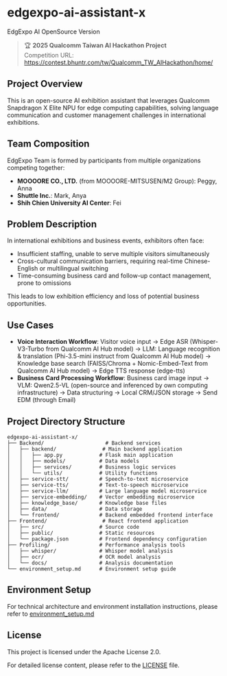 # edgexpo-ai-assistant-x
EdgExpo AI OpenSource Version

> 🏆 **2025 Qualcomm Taiwan AI Hackathon Project**  
> Competition URL: https://contest.bhuntr.com/tw/Qualcomm_TW_AIHackathon/home/

## Project Overview

This is an open-source AI exhibition assistant that leverages Qualcomm Snapdragon X Elite NPU for edge computing capabilities, solving language communication and customer management challenges in international exhibitions.

## Team Composition

EdgExpo Team is formed by participants from multiple organizations competing together:
- **MOOOORE CO., LTD.** (from MOOOORE-MITSUSEN/M2 Group): Peggy, Anna
- **Shuttle Inc.**: Mark, Anya  
- **Shih Chien University AI Center**: Fei

## Problem Description

In international exhibitions and business events, exhibitors often face:

- Insufficient staffing, unable to serve multiple visitors simultaneously
- Cross-cultural communication barriers, requiring real-time Chinese-English or multilingual switching
- Time-consuming business card and follow-up contact management, prone to omissions

This leads to low exhibition efficiency and loss of potential business opportunities.

## Use Cases

- **Voice Interaction Workflow**: Visitor voice input → Edge ASR (Whisper-V3-Turbo from Qualcomm AI Hub model) → LLM: Language recognition & translation (Phi-3.5-mini instruct from Qualcomm AI Hub model) → Knowledge base search (FAISS/Chroma + Nomic-Embed-Text from Qualcomm AI Hub model) → Edge TTS response (edge-tts)
- **Business Card Processing Workflow**: Business card image input → VLM: Qwen2.5-VL (open-source and inferenced by own computing infrastructure) → Data structuring → Local CRM/JSON storage → Send EDM (through Email)

## Project Directory Structure

```
edgexpo-ai-assistant-x/
├── Backend/                    # Backend services
│   ├── backend/               # Main backend application
│   │   ├── app.py            # Flask main application
│   │   ├── models/           # Data models
│   │   ├── services/         # Business logic services
│   │   └── utils/            # Utility functions
│   ├── service-stt/          # Speech-to-text microservice
│   ├── service-tts/          # Text-to-speech microservice  
│   ├── service-llm/          # Large language model microservice
│   ├── service-embedding/    # Vector embedding microservice
│   ├── knowledge_base/       # Knowledge base files
│   ├── data/                 # Data storage
│   └── frontend/             # Backend embedded frontend interface
├── Frontend/                  # React frontend application
│   ├── src/                  # Source code
│   ├── public/               # Static resources
│   └── package.json          # Frontend dependency configuration
├── Profiling/                # Performance analysis tools
│   ├── whisper/              # Whisper model analysis
│   ├── ocr/                  # OCR model analysis
│   └── docs/                 # Analysis documentation
└── environment_setup.md      # Environment setup guide
```

## Environment Setup

For technical architecture and environment installation instructions, please refer to [environment_setup.md](environment_setup.md)

## License

This project is licensed under the Apache License 2.0.

For detailed license content, please refer to the [LICENSE](LICENSE) file.
